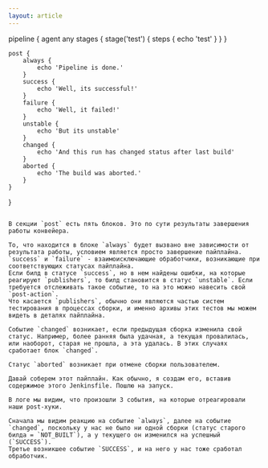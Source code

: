 ```yaml
---
layout: article
---
```

pipeline {
    agent any
    stages {
        stage('test') {
            steps {
                echo 'test'
            }
        }
    }

    post {
        always {
            echo 'Pipeline is done.'
        }
        success {
            echo 'Well, its successful!'
        }
        failure {
            echo 'Well, it failed!'
        }
        unstable {
            echo 'But its unstable'
        }
        changed {
            echo 'And this run has changed status after last build'
        }
        aborted {
            echo 'The build was aborted.'
        }
    }
}

```

В секции `post` есть пять блоков. Это по сути результаты завершения работы конвейера.

То, что находится в блоке `always` будет вызвано вне зависимости от результата работы, условием является просто завершение пайплайна.
`success` и `failure` - взаимоисключающие обработчики, возникающие при соответствующих статусах пайплайна.
Если билд в статусе `success`, но в нем найдены ошибки, на которые реагируют `publishers`, то билд становится в статус `unstable`. Если требуется отслеживать такое событие, то на это можно навесить свой `post-action`.
Что касается `publishers`, обычно они являются частью систем тестирования в процессах сборки, и именно архивы этих тестов мы можем видеть в деталях пайплайна.

Событие `changed` возникает, если предыдущая сборка изменила свой статус. Например, более ранняя была удачная, а текущая провалилась, или наоборот, старая не прошла, а эта удалась. В этих случаях сработает блок `changed`.

Статус `aborted` возникает при отмене сборки пользователем.

Давай соберем этот пайплайн. Как обычно, я создам его, вставив содержимое этого Jenkinsfile. Пошлю на запуск.

В логе мы видим, что произошли 3 события, на которые отреагировали наши post-хуки.

Сначала мы видим реакцию на событие `always`, далее на событие `changed`, поскольку у нас не было ни одной сборки (статус старого билда = `NOT_BUILT`), а у текущего он изменился на успешный (`SUCCESS`).
Третье возникшее событие `SUCCESS`, и на него у нас тоже сработал обработчик.
